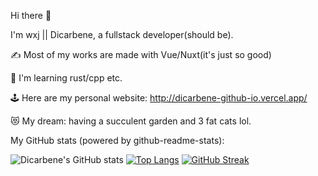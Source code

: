 Hi there 👋 

I'm wxj || Dicarbene, a fullstack developer(should be).

✍ Most of my works are made with Vue/Nuxt(it's just so good)

🚀 I'm learning rust/cpp etc.

🕹️ Here are my personal website: http://dicarbene-github-io.vercel.app/

😻 My dream: having a succulent garden and 3 fat cats lol.

My GitHub stats (powered by github-readme-stats):

![Dicarbene's GitHub stats](https://github-readme-stats.vercel.app/api?username=Dicarbene&show_icons=true&theme=dracula)
[![Top Langs](https://github-readme-stats.vercel.app/api/top-langs/?username=Dicarbene&theme=dracula&layout=compact&hide=html)](https://github.com/anuraghazra/github-readme-stats)
[![GitHub Streak](http://github-readme-streak-stats.herokuapp.com?user=Dicarbene&theme=dracula&mode=weekly)](https://git.io/streak-stats)
